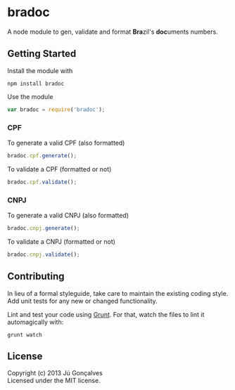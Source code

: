 # bradoc

A node module to gen, validate and format **Bra**zil's **doc**uments numbers. 

## Getting Started
Install the module with

`npm install bradoc`

Use the module

```javascript
var bradoc = require('bradoc');
```

### CPF

To generate a valid CPF (also formatted)

```javascript
bradoc.cpf.generate(); 
```
To validate a CPF (formatted or not)

```javascript
bradoc.cpf.validate(); 
```

### CNPJ

To generate a valid CNPJ (also formatted)

```javascript
bradoc.cnpj.generate(); 
```
To validate a CNPJ (formatted or not)

```javascript
bradoc.cnpj.validate(); 
```

## Contributing
In lieu of a formal styleguide, take care to maintain the existing coding style. Add unit tests for any new or changed functionality. 

Lint and test your code using [Grunt](http://gruntjs.com/). For that, watch the files to lint it automagically with:

`grunt watch`

## License
Copyright (c) 2013 Jú Gonçalves  
Licensed under the MIT license.
